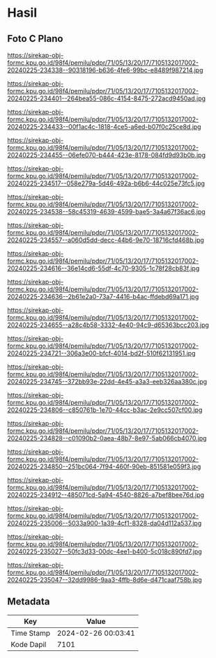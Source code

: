 # Hasil

## Foto C Plano

https://sirekap-obj-formc.kpu.go.id/98f4/pemilu/pdpr/71/05/13/20/17/7105132017002-20240225-234338--90318196-b636-4fe6-99bc-e8489f987214.jpg

https://sirekap-obj-formc.kpu.go.id/98f4/pemilu/pdpr/71/05/13/20/17/7105132017002-20240225-234401--264bea55-086c-4154-8475-272acd9450ad.jpg

https://sirekap-obj-formc.kpu.go.id/98f4/pemilu/pdpr/71/05/13/20/17/7105132017002-20240225-234433--00f1ac4c-1818-4ce5-a6ed-b07f0c25ce8d.jpg

https://sirekap-obj-formc.kpu.go.id/98f4/pemilu/pdpr/71/05/13/20/17/7105132017002-20240225-234455--06efe070-b444-423e-8178-084fd9d93b0b.jpg

https://sirekap-obj-formc.kpu.go.id/98f4/pemilu/pdpr/71/05/13/20/17/7105132017002-20240225-234517--058e279a-5d46-492a-b6b6-44c025e73fc5.jpg

https://sirekap-obj-formc.kpu.go.id/98f4/pemilu/pdpr/71/05/13/20/17/7105132017002-20240225-234538--58c45319-4639-4599-bae5-3a4a67f36ac6.jpg

https://sirekap-obj-formc.kpu.go.id/98f4/pemilu/pdpr/71/05/13/20/17/7105132017002-20240225-234557--a060d5dd-decc-44b6-9e70-18716cfd468b.jpg

https://sirekap-obj-formc.kpu.go.id/98f4/pemilu/pdpr/71/05/13/20/17/7105132017002-20240225-234616--36e14cd6-55df-4c70-9305-1c78f28cb83f.jpg

https://sirekap-obj-formc.kpu.go.id/98f4/pemilu/pdpr/71/05/13/20/17/7105132017002-20240225-234636--2b61e2a0-73a7-4416-b4ac-ffdebd69a171.jpg

https://sirekap-obj-formc.kpu.go.id/98f4/pemilu/pdpr/71/05/13/20/17/7105132017002-20240225-234655--a28c4b58-3332-4e40-94c9-d65363bcc203.jpg

https://sirekap-obj-formc.kpu.go.id/98f4/pemilu/pdpr/71/05/13/20/17/7105132017002-20240225-234721--306a3e00-bfcf-4014-bd2f-510f62131951.jpg

https://sirekap-obj-formc.kpu.go.id/98f4/pemilu/pdpr/71/05/13/20/17/7105132017002-20240225-234745--372bb93e-22dd-4e45-a3a3-eeb326aa380c.jpg

https://sirekap-obj-formc.kpu.go.id/98f4/pemilu/pdpr/71/05/13/20/17/7105132017002-20240225-234806--c850761b-1e70-44cc-b3ac-2e9cc507cf00.jpg

https://sirekap-obj-formc.kpu.go.id/98f4/pemilu/pdpr/71/05/13/20/17/7105132017002-20240225-234828--c01090b2-0aea-48b7-8e97-5ab066cb4070.jpg

https://sirekap-obj-formc.kpu.go.id/98f4/pemilu/pdpr/71/05/13/20/17/7105132017002-20240225-234850--251bc064-7f94-460f-90eb-851581e059f3.jpg

https://sirekap-obj-formc.kpu.go.id/98f4/pemilu/pdpr/71/05/13/20/17/7105132017002-20240225-234912--485071cd-5a94-4540-8826-a7bef8bee76d.jpg

https://sirekap-obj-formc.kpu.go.id/98f4/pemilu/pdpr/71/05/13/20/17/7105132017002-20240225-235006--5033a900-1a39-4cf1-8328-da04d112a537.jpg

https://sirekap-obj-formc.kpu.go.id/98f4/pemilu/pdpr/71/05/13/20/17/7105132017002-20240225-235027--50fc3d33-00dc-4ee1-b400-5c018c890fd7.jpg

https://sirekap-obj-formc.kpu.go.id/98f4/pemilu/pdpr/71/05/13/20/17/7105132017002-20240225-235047--32dd9986-9aa3-4ffb-8d6e-d471caaf758b.jpg


## Metadata

| Key        | Value               |
| ---------- | ------------------- |
| Time Stamp | 2024-02-26 00:03:41 |
| Kode Dapil | 7101                |



